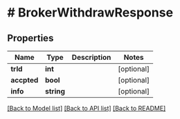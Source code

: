 # # BrokerWithdrawResponse

## Properties

Name | Type | Description | Notes
------------ | ------------- | ------------- | -------------
**trId** | **int** |  | [optional]
**accpted** | **bool** |  | [optional]
**info** | **string** |  | [optional]

[[Back to Model list]](../../README.md#models) [[Back to API list]](../../README.md#endpoints) [[Back to README]](../../README.md)
